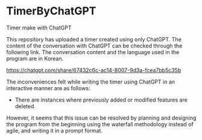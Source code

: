 # TimerByChatGPT
Timer make with ChatGPT

This repository has uploaded a timer created using only ChatGPT.
The content of the conversation with ChatGPT can be checked through the following link.
The conversation content and the language used in the program are in Korean.

https://chatgpt.com/share/67432c6c-ac14-8007-9d3a-fcea7bb5c35b

The inconveniences felt while writing the timer using ChatGPT in an interactive manner are as follows:

- There are instances where previously added or modified features are deleted.

However, it seems that this issue can be resolved by planning and designing the program from the beginning using the waterfall methodology instead of agile, and writing it in a prompt format.
